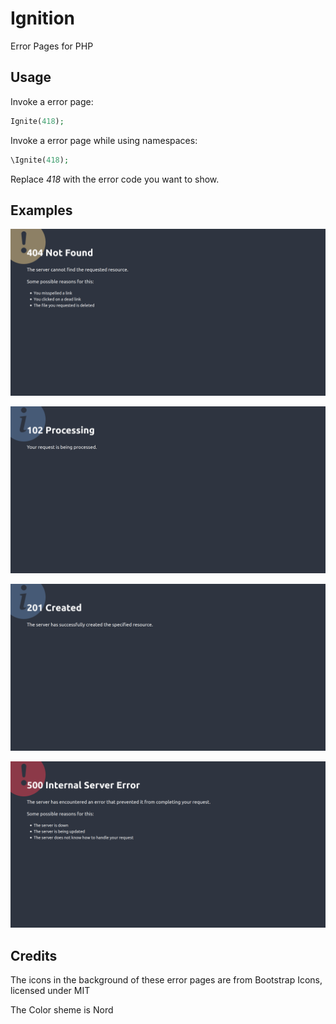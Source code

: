 # Ignition
Error Pages for PHP

## Usage

Invoke a error page:
```php
Ignite(418);
```

Invoke a error page while using namespaces:
```php
\Ignite(418);
```

Replace *418* with the error code you want to show.

## Examples
![404 Status](https://raw.githubusercontent.com/ProgramistaZpolski/Ignition/master/.github/Screenshot_2021-02-14%20Error%20404%20-%20Ignition%20at%20kasztan%20art%207000.png)

![102 Status](https://raw.githubusercontent.com/ProgramistaZpolski/Ignition/master/.github/Screenshot_2021-02-14%20Error%20102%20-%20Ignition%20at%20kasztan%20art%207000.png)

![201 Status](https://raw.githubusercontent.com/ProgramistaZpolski/Ignition/master/.github/Screenshot_2021-02-14%20Error%20201%20-%20Ignition%20at%20kasztan%20art%207000.png)

![500 Status](https://raw.githubusercontent.com/ProgramistaZpolski/Ignition/master/.github/Screenshot_2021-02-14%20Error%20500%20-%20Ignition%20at%20kasztan%20art%207000.png)

## Credits
The icons in the background of these error pages are from Bootstrap Icons, licensed under MIT

The Color sheme is Nord
